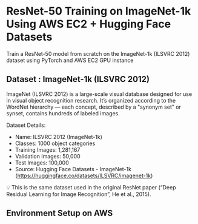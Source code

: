 # ResNet-50 Training on ImageNet-1k Using AWS EC2 + Hugging Face Datasets

Train a ResNet-50 model from scratch on the ImageNet-1k (ILSVRC 2012) dataset using PyTorch and AWS EC2 GPU instance

## Dataset : ImageNet-1k (ILSVRC 2012)

ImageNet (ILSVRC 2012) is a large-scale visual database designed for use in visual object recognition research.
It’s organized according to the WordNet hierarchy — each concept, described by a "synonym set" or synset, contains hundreds of labeled images.

Dataset Details:
- Name: ILSVRC 2012 (ImageNet-1k)
- Classes: 1000 object categories
- Training Images: 1,281,167
- Validation Images: 50,000
- Test Images: 100,000
- Source: Hugging Face Datasets - ImageNet-1k (https://huggingface.co/datasets/ILSVRC/imagenet-1k)

💡 This is the same dataset used in the original ResNet paper (“Deep Residual Learning for Image Recognition”, He et al., 2015).



## Environment Setup on AWS
